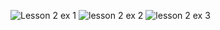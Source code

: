 ![Lesson 2 ex  1](https://user-images.githubusercontent.com/128070765/229329370-51bbd147-7047-4970-a872-deb3a5ac0597.png)
![lesson 2 ex  2](https://user-images.githubusercontent.com/128070765/229329372-fb14dd5b-d82b-499b-8154-d77c9c473c4a.png)
![lesson 2 ex 3](https://user-images.githubusercontent.com/128070765/229329374-48672bdf-978d-4219-b998-cc0ddf75983e.png)
